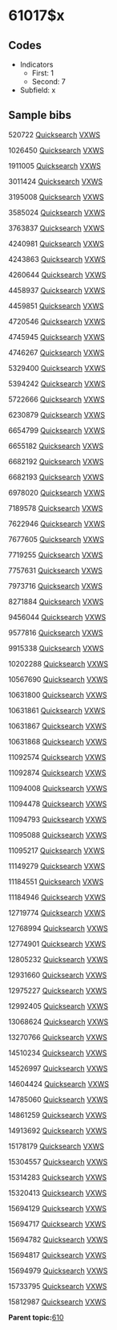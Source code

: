 # 61017$x

## Codes

-   Indicators
    -   First: 1
    -   Second: 7
-   Subfield: x

## Sample bibs

520722 [Quicksearch](https://search.library.yale.edu/catalog/520722) [VXWS](http://prodorbis.library.yale.edu:7014/vxws/GetHoldingsService?bibId=520722)

1026450 [Quicksearch](https://search.library.yale.edu/catalog/1026450) [VXWS](http://prodorbis.library.yale.edu:7014/vxws/GetHoldingsService?bibId=1026450)

1911005 [Quicksearch](https://search.library.yale.edu/catalog/1911005) [VXWS](http://prodorbis.library.yale.edu:7014/vxws/GetHoldingsService?bibId=1911005)

3011424 [Quicksearch](https://search.library.yale.edu/catalog/3011424) [VXWS](http://prodorbis.library.yale.edu:7014/vxws/GetHoldingsService?bibId=3011424)

3195008 [Quicksearch](https://search.library.yale.edu/catalog/3195008) [VXWS](http://prodorbis.library.yale.edu:7014/vxws/GetHoldingsService?bibId=3195008)

3585024 [Quicksearch](https://search.library.yale.edu/catalog/3585024) [VXWS](http://prodorbis.library.yale.edu:7014/vxws/GetHoldingsService?bibId=3585024)

3763837 [Quicksearch](https://search.library.yale.edu/catalog/3763837) [VXWS](http://prodorbis.library.yale.edu:7014/vxws/GetHoldingsService?bibId=3763837)

4240981 [Quicksearch](https://search.library.yale.edu/catalog/4240981) [VXWS](http://prodorbis.library.yale.edu:7014/vxws/GetHoldingsService?bibId=4240981)

4243863 [Quicksearch](https://search.library.yale.edu/catalog/4243863) [VXWS](http://prodorbis.library.yale.edu:7014/vxws/GetHoldingsService?bibId=4243863)

4260644 [Quicksearch](https://search.library.yale.edu/catalog/4260644) [VXWS](http://prodorbis.library.yale.edu:7014/vxws/GetHoldingsService?bibId=4260644)

4458937 [Quicksearch](https://search.library.yale.edu/catalog/4458937) [VXWS](http://prodorbis.library.yale.edu:7014/vxws/GetHoldingsService?bibId=4458937)

4459851 [Quicksearch](https://search.library.yale.edu/catalog/4459851) [VXWS](http://prodorbis.library.yale.edu:7014/vxws/GetHoldingsService?bibId=4459851)

4720546 [Quicksearch](https://search.library.yale.edu/catalog/4720546) [VXWS](http://prodorbis.library.yale.edu:7014/vxws/GetHoldingsService?bibId=4720546)

4745945 [Quicksearch](https://search.library.yale.edu/catalog/4745945) [VXWS](http://prodorbis.library.yale.edu:7014/vxws/GetHoldingsService?bibId=4745945)

4746267 [Quicksearch](https://search.library.yale.edu/catalog/4746267) [VXWS](http://prodorbis.library.yale.edu:7014/vxws/GetHoldingsService?bibId=4746267)

5329400 [Quicksearch](https://search.library.yale.edu/catalog/5329400) [VXWS](http://prodorbis.library.yale.edu:7014/vxws/GetHoldingsService?bibId=5329400)

5394242 [Quicksearch](https://search.library.yale.edu/catalog/5394242) [VXWS](http://prodorbis.library.yale.edu:7014/vxws/GetHoldingsService?bibId=5394242)

5722666 [Quicksearch](https://search.library.yale.edu/catalog/5722666) [VXWS](http://prodorbis.library.yale.edu:7014/vxws/GetHoldingsService?bibId=5722666)

6230879 [Quicksearch](https://search.library.yale.edu/catalog/6230879) [VXWS](http://prodorbis.library.yale.edu:7014/vxws/GetHoldingsService?bibId=6230879)

6654799 [Quicksearch](https://search.library.yale.edu/catalog/6654799) [VXWS](http://prodorbis.library.yale.edu:7014/vxws/GetHoldingsService?bibId=6654799)

6655182 [Quicksearch](https://search.library.yale.edu/catalog/6655182) [VXWS](http://prodorbis.library.yale.edu:7014/vxws/GetHoldingsService?bibId=6655182)

6682192 [Quicksearch](https://search.library.yale.edu/catalog/6682192) [VXWS](http://prodorbis.library.yale.edu:7014/vxws/GetHoldingsService?bibId=6682192)

6682193 [Quicksearch](https://search.library.yale.edu/catalog/6682193) [VXWS](http://prodorbis.library.yale.edu:7014/vxws/GetHoldingsService?bibId=6682193)

6978020 [Quicksearch](https://search.library.yale.edu/catalog/6978020) [VXWS](http://prodorbis.library.yale.edu:7014/vxws/GetHoldingsService?bibId=6978020)

7189578 [Quicksearch](https://search.library.yale.edu/catalog/7189578) [VXWS](http://prodorbis.library.yale.edu:7014/vxws/GetHoldingsService?bibId=7189578)

7622946 [Quicksearch](https://search.library.yale.edu/catalog/7622946) [VXWS](http://prodorbis.library.yale.edu:7014/vxws/GetHoldingsService?bibId=7622946)

7677605 [Quicksearch](https://search.library.yale.edu/catalog/7677605) [VXWS](http://prodorbis.library.yale.edu:7014/vxws/GetHoldingsService?bibId=7677605)

7719255 [Quicksearch](https://search.library.yale.edu/catalog/7719255) [VXWS](http://prodorbis.library.yale.edu:7014/vxws/GetHoldingsService?bibId=7719255)

7757631 [Quicksearch](https://search.library.yale.edu/catalog/7757631) [VXWS](http://prodorbis.library.yale.edu:7014/vxws/GetHoldingsService?bibId=7757631)

7973716 [Quicksearch](https://search.library.yale.edu/catalog/7973716) [VXWS](http://prodorbis.library.yale.edu:7014/vxws/GetHoldingsService?bibId=7973716)

8271884 [Quicksearch](https://search.library.yale.edu/catalog/8271884) [VXWS](http://prodorbis.library.yale.edu:7014/vxws/GetHoldingsService?bibId=8271884)

9456044 [Quicksearch](https://search.library.yale.edu/catalog/9456044) [VXWS](http://prodorbis.library.yale.edu:7014/vxws/GetHoldingsService?bibId=9456044)

9577816 [Quicksearch](https://search.library.yale.edu/catalog/9577816) [VXWS](http://prodorbis.library.yale.edu:7014/vxws/GetHoldingsService?bibId=9577816)

9915338 [Quicksearch](https://search.library.yale.edu/catalog/9915338) [VXWS](http://prodorbis.library.yale.edu:7014/vxws/GetHoldingsService?bibId=9915338)

10202288 [Quicksearch](https://search.library.yale.edu/catalog/10202288) [VXWS](http://prodorbis.library.yale.edu:7014/vxws/GetHoldingsService?bibId=10202288)

10567690 [Quicksearch](https://search.library.yale.edu/catalog/10567690) [VXWS](http://prodorbis.library.yale.edu:7014/vxws/GetHoldingsService?bibId=10567690)

10631800 [Quicksearch](https://search.library.yale.edu/catalog/10631800) [VXWS](http://prodorbis.library.yale.edu:7014/vxws/GetHoldingsService?bibId=10631800)

10631861 [Quicksearch](https://search.library.yale.edu/catalog/10631861) [VXWS](http://prodorbis.library.yale.edu:7014/vxws/GetHoldingsService?bibId=10631861)

10631867 [Quicksearch](https://search.library.yale.edu/catalog/10631867) [VXWS](http://prodorbis.library.yale.edu:7014/vxws/GetHoldingsService?bibId=10631867)

10631868 [Quicksearch](https://search.library.yale.edu/catalog/10631868) [VXWS](http://prodorbis.library.yale.edu:7014/vxws/GetHoldingsService?bibId=10631868)

11092574 [Quicksearch](https://search.library.yale.edu/catalog/11092574) [VXWS](http://prodorbis.library.yale.edu:7014/vxws/GetHoldingsService?bibId=11092574)

11092874 [Quicksearch](https://search.library.yale.edu/catalog/11092874) [VXWS](http://prodorbis.library.yale.edu:7014/vxws/GetHoldingsService?bibId=11092874)

11094008 [Quicksearch](https://search.library.yale.edu/catalog/11094008) [VXWS](http://prodorbis.library.yale.edu:7014/vxws/GetHoldingsService?bibId=11094008)

11094478 [Quicksearch](https://search.library.yale.edu/catalog/11094478) [VXWS](http://prodorbis.library.yale.edu:7014/vxws/GetHoldingsService?bibId=11094478)

11094793 [Quicksearch](https://search.library.yale.edu/catalog/11094793) [VXWS](http://prodorbis.library.yale.edu:7014/vxws/GetHoldingsService?bibId=11094793)

11095088 [Quicksearch](https://search.library.yale.edu/catalog/11095088) [VXWS](http://prodorbis.library.yale.edu:7014/vxws/GetHoldingsService?bibId=11095088)

11095217 [Quicksearch](https://search.library.yale.edu/catalog/11095217) [VXWS](http://prodorbis.library.yale.edu:7014/vxws/GetHoldingsService?bibId=11095217)

11149279 [Quicksearch](https://search.library.yale.edu/catalog/11149279) [VXWS](http://prodorbis.library.yale.edu:7014/vxws/GetHoldingsService?bibId=11149279)

11184551 [Quicksearch](https://search.library.yale.edu/catalog/11184551) [VXWS](http://prodorbis.library.yale.edu:7014/vxws/GetHoldingsService?bibId=11184551)

11184946 [Quicksearch](https://search.library.yale.edu/catalog/11184946) [VXWS](http://prodorbis.library.yale.edu:7014/vxws/GetHoldingsService?bibId=11184946)

12719774 [Quicksearch](https://search.library.yale.edu/catalog/12719774) [VXWS](http://prodorbis.library.yale.edu:7014/vxws/GetHoldingsService?bibId=12719774)

12768994 [Quicksearch](https://search.library.yale.edu/catalog/12768994) [VXWS](http://prodorbis.library.yale.edu:7014/vxws/GetHoldingsService?bibId=12768994)

12774901 [Quicksearch](https://search.library.yale.edu/catalog/12774901) [VXWS](http://prodorbis.library.yale.edu:7014/vxws/GetHoldingsService?bibId=12774901)

12805232 [Quicksearch](https://search.library.yale.edu/catalog/12805232) [VXWS](http://prodorbis.library.yale.edu:7014/vxws/GetHoldingsService?bibId=12805232)

12931660 [Quicksearch](https://search.library.yale.edu/catalog/12931660) [VXWS](http://prodorbis.library.yale.edu:7014/vxws/GetHoldingsService?bibId=12931660)

12975227 [Quicksearch](https://search.library.yale.edu/catalog/12975227) [VXWS](http://prodorbis.library.yale.edu:7014/vxws/GetHoldingsService?bibId=12975227)

12992405 [Quicksearch](https://search.library.yale.edu/catalog/12992405) [VXWS](http://prodorbis.library.yale.edu:7014/vxws/GetHoldingsService?bibId=12992405)

13068624 [Quicksearch](https://search.library.yale.edu/catalog/13068624) [VXWS](http://prodorbis.library.yale.edu:7014/vxws/GetHoldingsService?bibId=13068624)

13270766 [Quicksearch](https://search.library.yale.edu/catalog/13270766) [VXWS](http://prodorbis.library.yale.edu:7014/vxws/GetHoldingsService?bibId=13270766)

14510234 [Quicksearch](https://search.library.yale.edu/catalog/14510234) [VXWS](http://prodorbis.library.yale.edu:7014/vxws/GetHoldingsService?bibId=14510234)

14526997 [Quicksearch](https://search.library.yale.edu/catalog/14526997) [VXWS](http://prodorbis.library.yale.edu:7014/vxws/GetHoldingsService?bibId=14526997)

14604424 [Quicksearch](https://search.library.yale.edu/catalog/14604424) [VXWS](http://prodorbis.library.yale.edu:7014/vxws/GetHoldingsService?bibId=14604424)

14785060 [Quicksearch](https://search.library.yale.edu/catalog/14785060) [VXWS](http://prodorbis.library.yale.edu:7014/vxws/GetHoldingsService?bibId=14785060)

14861259 [Quicksearch](https://search.library.yale.edu/catalog/14861259) [VXWS](http://prodorbis.library.yale.edu:7014/vxws/GetHoldingsService?bibId=14861259)

14913692 [Quicksearch](https://search.library.yale.edu/catalog/14913692) [VXWS](http://prodorbis.library.yale.edu:7014/vxws/GetHoldingsService?bibId=14913692)

15178179 [Quicksearch](https://search.library.yale.edu/catalog/15178179) [VXWS](http://prodorbis.library.yale.edu:7014/vxws/GetHoldingsService?bibId=15178179)

15304557 [Quicksearch](https://search.library.yale.edu/catalog/15304557) [VXWS](http://prodorbis.library.yale.edu:7014/vxws/GetHoldingsService?bibId=15304557)

15314283 [Quicksearch](https://search.library.yale.edu/catalog/15314283) [VXWS](http://prodorbis.library.yale.edu:7014/vxws/GetHoldingsService?bibId=15314283)

15320413 [Quicksearch](https://search.library.yale.edu/catalog/15320413) [VXWS](http://prodorbis.library.yale.edu:7014/vxws/GetHoldingsService?bibId=15320413)

15694129 [Quicksearch](https://search.library.yale.edu/catalog/15694129) [VXWS](http://prodorbis.library.yale.edu:7014/vxws/GetHoldingsService?bibId=15694129)

15694717 [Quicksearch](https://search.library.yale.edu/catalog/15694717) [VXWS](http://prodorbis.library.yale.edu:7014/vxws/GetHoldingsService?bibId=15694717)

15694782 [Quicksearch](https://search.library.yale.edu/catalog/15694782) [VXWS](http://prodorbis.library.yale.edu:7014/vxws/GetHoldingsService?bibId=15694782)

15694817 [Quicksearch](https://search.library.yale.edu/catalog/15694817) [VXWS](http://prodorbis.library.yale.edu:7014/vxws/GetHoldingsService?bibId=15694817)

15694979 [Quicksearch](https://search.library.yale.edu/catalog/15694979) [VXWS](http://prodorbis.library.yale.edu:7014/vxws/GetHoldingsService?bibId=15694979)

15733795 [Quicksearch](https://search.library.yale.edu/catalog/15733795) [VXWS](http://prodorbis.library.yale.edu:7014/vxws/GetHoldingsService?bibId=15733795)

15812987 [Quicksearch](https://search.library.yale.edu/catalog/15812987) [VXWS](http://prodorbis.library.yale.edu:7014/vxws/GetHoldingsService?bibId=15812987)

**Parent topic:**[610](../../tags/610/610.md)

